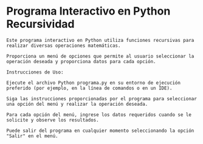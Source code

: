 # Programa Interactivo en Python Recursividad
    Este programa interactivo en Python utiliza funciones recursivas para realizar diversas operaciones matemáticas. 

    Proporciona un menú de opciones que permite al usuario seleccionar la operación deseada y proporciona datos para cada opción.

    Instrucciones de Uso:
    
    Ejecute el archivo Python programa.py en su entorno de ejecución preferido (por ejemplo, en la línea de comandos o en un IDE).

    Siga las instrucciones proporcionadas por el programa para seleccionar una opción del menú y realizar la operación deseada.

    Para cada opción del menú, ingrese los datos requeridos cuando se le solicite y observe los resultados.
    
    Puede salir del programa en cualquier momento seleccionando la opción "Salir" en el menú.